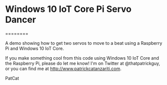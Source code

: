 # Windows 10 IoT Core Pi Servo Dancer
========

A demo showing how to get two servos to move to a beat using a Raspberry Pi and Windows 10 IoT Core.

If you make something cool from this code using Windows 10 IoT Core and the Raspberry Pi, please do let me know! I'm on Twitter at @thatpatrickguy, or you can find me at http://www.patrickcatanzariti.com.

PatCat
